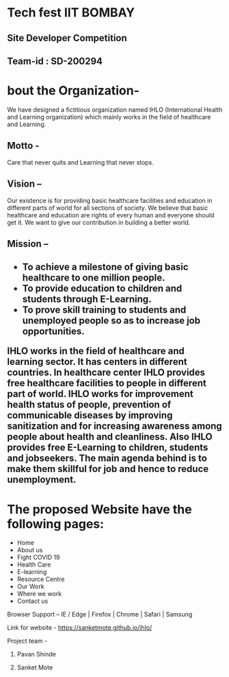 # Tech fest IIT BOMBAY

## Site Developer Competition

## Team-id : SD-200294

<h1>bout the Organization-</h1>
<p>  We have designed a fictitious organization named IHLO (International Health and Learning
organization) which mainly works in the field of healthcare and Learning.

<h2>Motto - </h2> 
Care that never quits and Learning that never stops.

<h2>Vision –</h2> 
Our existence is for providing basic healthcare facilities and education in different parts of world for all sections of society. We believe that basic healthcare and education are rights of every human and everyone should get it. We want to give our contribution in building a better
world.

<h2>Mission –<h2>
<ul>
<li>To achieve a milestone of giving basic healthcare to one million people.</li>
<li>To provide education to children and students through E-Learning.</li>
<li>To prove skill training to students and unemployed people so as to increase job opportunities.</li>
</ul>

<p>IHLO works in the field of healthcare and learning sector. It has centers in different countries. In
healthcare center IHLO provides free healthcare facilities to people in different part of world. IHLO works for improvement health status of people, prevention of communicable diseases by improving sanitization and for increasing awareness among people about health and cleanliness. Also IHLO provides free E-Learning to children, students and jobseekers. The main agenda behind is to make them skillful for job and hence to reduce unemployment.</p>

<h1>The proposed Website have the following pages:</h1>
<ul>
    <li>Home</li>
    <li>About us</li>
    <li>Fight COVID 19</li>
    <li>Health Care</li>
    <li>E-learning</li>
    <li>Resource Centre</li>
    <li>Our Work</li>
    <li>Where we work</li>
    <li>Contact us</li>
</ul>

Browser Support  –
IE / Edge | Firefox | Chrome | Safari | Samsung

Link for website -
https://sanketmote.github.io/ihlo/

Project team -
1. Pavan Shinde

2. Sanket Mote